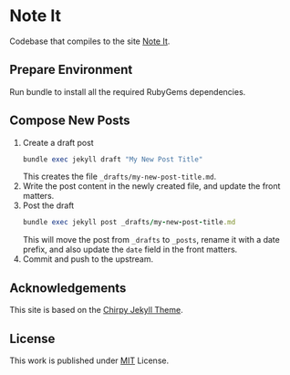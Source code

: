 # Note It

Codebase that compiles to the site [Note It](note-it).

## Prepare Environment

Run bundle to install all the required RubyGems dependencies.

## Compose New Posts

1. Create a draft post
   ```ruby
   bundle exec jekyll draft "My New Post Title"
   ```
   This creates the file `_drafts/my-new-post-title.md`.
2. Write the post content in the newly created file, and update the front matters.
3. Post the draft
   ```ruby
   bundle exec jekyll post _drafts/my-new-post-title.md
   ```
   This will move the post from `_drafts` to `_posts`, rename it with a date prefix, and also update the `date` field
   in the front matters.
4. Commit and push to the upstream.

## Acknowledgements

This site is based on the [Chirpy Jekyll Theme](chirpy).

## License

This work is published under [MIT][mit] License.

[note-it]: https://allxiao.github.io
[chirpy]: https://github.com/cotes2020/jekyll-theme-chirpy
[mit]: https://github.com/cotes2020/chirpy-starter/blob/master/LICENSE
